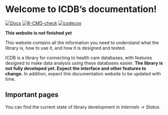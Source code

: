 # Welcome to ICDB’s documentation!

<!-- badges: start -->
[![Docs](https://github.com/jrs0/icdb/actions/workflows/pkgdown.yaml/badge.svg)](https://jrs0.github.io/icdb)
[![R-CMD-check](https://github.com/jrs0/icdb/actions/workflows/R-CMD-check.yaml/badge.svg)](https://github.com/jrs0/icdb/actions/workflows/R-CMD-check.yaml)
[![codecov](https://codecov.io/gh/jrs0/icdb/branch/main/graph/badge.svg?token=VXGD77WTZI)](https://codecov.io/gh/jrs0/icdb)
<!-- badges: end -->

**This website is not finished yet**

This website contains all the information you need to understand what
the library is, how to use it, and how it is designed and tested.

ICDB is a library for connecting to health care databases, with features
designed to make data analysis using these databases easier. **The
library is not fully developed yet. Expect the interface and other
features to change.** In addition, expect this documentation website to
be updated with time.

## Important pages

You can find the current state of library development in *Internals -> Status*.
